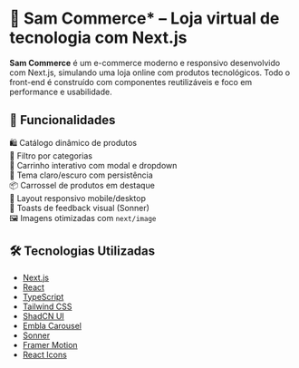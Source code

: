 # 🛒 Sam Commerce\* – Loja virtual de tecnologia com Next.js

**Sam Commerce** é um e-commerce moderno e responsivo desenvolvido com Next.js, simulando uma loja online com produtos tecnológicos. Todo o front-end é construído com componentes reutilizáveis e foco em performance e usabilidade.

## 🧩 Funcionalidades

🛍️ Catálogo dinâmico de produtos  
🔎 Filtro por categorias  
🛒 Carrinho interativo com modal e dropdown  
🌙 Tema claro/escuro com persistência  
📦 Carrossel de produtos em destaque  
📱 Layout responsivo mobile/desktop  
📢 Toasts de feedback visual (Sonner)  
🖼️ Imagens otimizadas com `next/image`

## 🛠️ Tecnologias Utilizadas

- [Next.js](https://nextjs.org/)
- [React](https://react.dev/)
- [TypeScript](https://www.typescriptlang.org/)
- [Tailwind CSS](https://tailwindcss.com/)
- [ShadCN UI](https://ui.shadcn.com/)
- [Embla Carousel](https://www.embla-carousel.com/)
- [Sonner](https://sonner.emilkowal.ski/)
- [Framer Motion](https://www.framer.com/motion/)
- [React Icons](https://react-icons.github.io/react-icons/)
